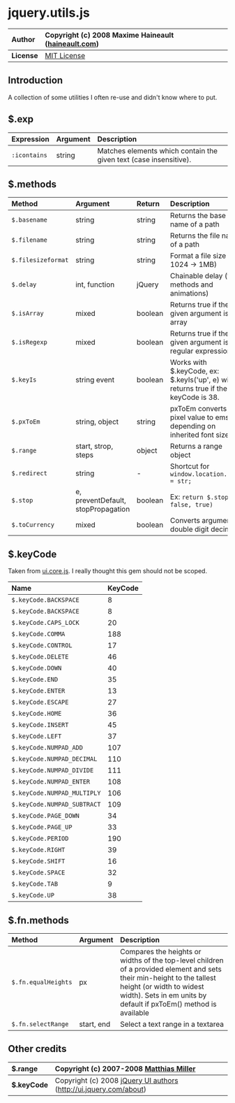 # jquery.utils.js #

| **Author** | Copyright (c) 2008 Maxime Haineault ([haineault.com](http://haineault.com)) |
|:-----------|:----------------------------------------------------------------------------|
| **License** | [MIT License](http://www.opensource.org/licenses/mit-license.php) |



## Introduction ##

A collection of some utilities I often re-use and didn't know where to put.

## $.exp ##

| **Expression**  | **Argument** | **Description** |
|:----------------|:-------------|:----------------|
| `:icontains` | string | Matches elements which contain the given text (case insensitive). |


## $.methods ##

| **Method** | **Argument** | **Return** | **Description** |
|:-----------|:-------------|:-----------|:----------------|
| `$.basename` | string | string |  Returns the base name of a path  |
| `$.filename` | string | string |  Returns the file name of a path  |
| `$.filesizeformat` | string | string |  Format a file size (ex: 1024 -> 1MB)  |
| `$.delay` | int, function | jQuery |  Chainable delay (for methods and animations) |
| `$.isArray` | mixed | boolean | Returns true if the given argument is an array |
| `$.isRegexp` | mixed | boolean | Returns true if the given argument is a regular expression |
| `$.keyIs` | string event | boolean | Works with $.keyCode, ex: $.keyIs('up', e) will returns true if the keyCode is 38. |
| `$.pxToEm` | string, object | string | pxToEm converts a pixel value to ems depending on inherited font size |
| `$.range` | start, strop, steps | object | Returns a range object |
| `$.redirect` | string | - | Shortcut for `window.location.href = str;` |
| `$.stop` | e, preventDefault, stopPropagation | boolean | Ex: `return $.stop(e, false, true)` |
| `$.toCurrency` | mixed | boolean | Converts argument to double digit decimal |


## $.keyCode ##

Taken from [ui.core.js](http://code.google.com/p/jquery-ui/source/browse/trunk/ui/ui.core.js). I really thought this gem should not be scoped.


| **Name** | **KeyCode** |
|:---------|:------------|
| `$.keyCode.BACKSPACE` | 8 |
| `$.keyCode.BACKSPACE` | 8 |
| `$.keyCode.CAPS_LOCK` | 20 |
| `$.keyCode.COMMA` | 188 |
| `$.keyCode.CONTROL` | 17 |
| `$.keyCode.DELETE` | 46 |
| `$.keyCode.DOWN` | 40 |
| `$.keyCode.END` | 35 |
| `$.keyCode.ENTER` | 13 |
| `$.keyCode.ESCAPE` | 27 |
| `$.keyCode.HOME` | 36 |
| `$.keyCode.INSERT` | 45 |
| `$.keyCode.LEFT` | 37 |
| `$.keyCode.NUMPAD_ADD` | 107 |
| `$.keyCode.NUMPAD_DECIMAL` | 110 |
| `$.keyCode.NUMPAD_DIVIDE` | 111 |
| `$.keyCode.NUMPAD_ENTER` | 108 |
| `$.keyCode.NUMPAD_MULTIPLY` | 106 |
| `$.keyCode.NUMPAD_SUBTRACT` | 109 |
| `$.keyCode.PAGE_DOWN` | 34 |
| `$.keyCode.PAGE_UP` | 33 |
| `$.keyCode.PERIOD` | 190 |
| `$.keyCode.RIGHT` | 39 |
| `$.keyCode.SHIFT` | 16 |
| `$.keyCode.SPACE` | 32 |
| `$.keyCode.TAB` | 9 |
| `$.keyCode.UP` | 38 |


## $.fn.methods ##

| **Method** | **Argument** | **Description** |
|:-----------|:-------------|:----------------|
| `$.fn.equalHeights` | px | Compares the heights or widths of the top-level children of a provided element and sets their min-height to the tallest height (or width to widest width). Sets in em units by default if pxToEm() method is available |
| `$.fn.selectRange` | start, end | Select a text range in a textarea |

## Other credits ##

| **$.range** | Copyright (c) 2007-2008 [Matthias Miller](http://blog.outofhanwell.com/2006/03/29/javascript-range-function/) |
|:------------|:--------------------------------------------------------------------------------------------------------------|
| **$.keyCode** | Copyright (c) 2008 [jQuery UI authors](http://code.google.com/p/jquery-ui/source/browse/trunk/AUTHORS.txt?r=991) (http://ui.jquery.com/about) |